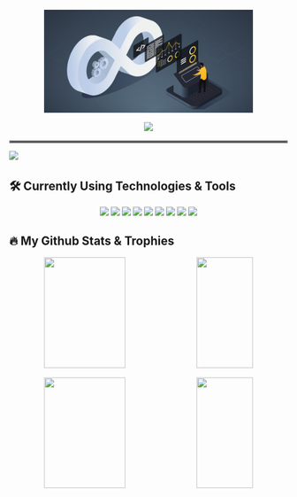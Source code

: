 <p align="center"><img width="75%" height="75%" src="Untitled.png" /></p>
<p align="center"><img src="https://readme-typing-svg.herokuapp.com?font=&color=554CF7&size=25&center=true&vCenter=true&height=25&lines=Hi+%F0%9F%91%8B++++welcome" /></p>
<hr style="border:2px solid gray"></hr>
<a href="https://www.linkedin.com/in/morteza-seydi">
  <img src="https://img.shields.io/badge/LinkedIn-0077B5?style=for-the-badge&logo=linkedin&logoColor=white"></img>
</a>

## :hammer_and_wrench: Currently Using Technologies & Tools

<p align="center">
  <img src="https://img.shields.io/badge/Python-3776AB?style=for-the-badge&logo=python&logoColor=white">
  <img src="https://img.shields.io/badge/Flask-000000?style=for-the-badge&logo=flask&logoColor=white">
  <img src="https://img.shields.io/badge/Docker-2496ED?style=for-the-badge&logo=docker&logoColor=white">
  <img src="https://img.shields.io/badge/Kubernetes-326CE5?style=for-the-badge&logo=Kubernetes&logoColor=white">
  <img src="https://img.shields.io/badge/Git-F05032?style=for-the-badge&logo=git&logoColor=white">
  <img src="https://img.shields.io/badge/Bash-4EAA25?style=for-the-badge&logo=gnubash&logoColor=white">
  <img src="https://img.shields.io/badge/Powershell-5391FE?style=for-the-badge&logo=powershell&logoColor=white">
  <img src="https://img.shields.io/badge/Ubuntu-E95420?style=for-the-badge&logo=ubuntu&logoColor=white">
  <img src="https://img.shields.io/badge/pycharm-000000?style=for-the-badge&logo=pycharm&logoColor=white">
</p>

## :fire: My Github Stats & Trophies

<p align="center">
<img height="200em" width="54%" src="https://github-readme-stats.vercel.app/api?username=Mortaza-Seydi&show_icons=true&theme=gruvbox&count_private=true&include_all_commits=true&custom_title=My%20GitHub%20Stats%20💻"></img>
<img  height="200em" width="45%" src="https://github-readme-stats.vercel.app/api/top-langs/?username=Mortaza-Seydi&layout=compact&hide=javascript,html,css&langs_count=8&theme=gruvbox&custom_title=My%20Languages%20🍕"></img>
</p>
<p align="center">
<img height="200em" width="54%" src="http://github-readme-streak-stats.herokuapp.com?user=Mortaza-Seydi&theme=solarized-dark&hide_border=true"></img>
<img height="200em" width="45%" src="https://github-profile-trophy.vercel.app/?username=Mortaza-Seydi&theme=dracula&margin-w=40&margin-h=20&no-frame=true&row=2&column=3"></img> 
<p>

<!-- ![github activity graph](https://activity-graph.herokuapp.com/graph?username=Mortaza-Seydi&theme=redical) -->
